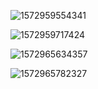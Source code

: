 ![1572959554341](C:\Users\asus\AppData\Roaming\Typora\typora-user-images\1572959554341.png)

![1572959717424](C:\Users\asus\AppData\Roaming\Typora\typora-user-images\1572959717424.png)

![1572965634357](C:\Users\asus\AppData\Roaming\Typora\typora-user-images\1572965634357.png)

![1572965782327](C:\Users\asus\AppData\Roaming\Typora\typora-user-images\1572965782327.png)